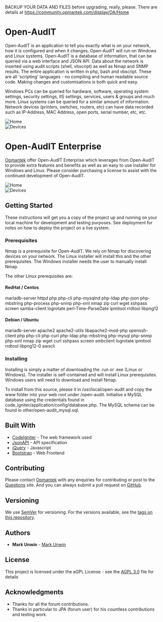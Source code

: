 BACKUP YOUR DATA AND FILES before upgrading, really, please.
There are details at https://community.opmantek.com/display/OA/Home

# Open-AudIT

Open-AudIT is an application to tell you exactly what is on your network, how it is configured and when it changes. Open-AudIT will run on Windows and Linux systems. Open-AudIT is a database of information, that can be queried via a web interface and JSON API. Data about the network is inserted using audit scripts (shell, vbscript) as well as Nmap and SNMP results. The entire application is written in php, bash and vbscript. These are all 'scripting' languages - no compiling and human readable source code. Making changes and customisations is both quick and easy.

Windows PCs can be queried for hardware, software, operating system settings, security settings, IIS settings, services, users & groups and much more. Linux systems can be queried for a similar amount of information. Network devices (printers, switches, routers, etc) can have data recorded such as IP-Address, MAC Address, open ports, serial number, etc, etc.

![Home](https://github.com/Opmantek/open-audit/raw/master/www/open-audit/images/community_home.png)<br>
![Devices](https://github.com/Opmantek/open-audit/raw/master/www/open-audit/images/community_devices.png)

# Open-AudIT Enterprise

[Opmantek](https://opmantek.com) offer Open-AudIT Enterprise which leverages from Open-AudIT to provide extra features and benefits as well as an easy to use installer for Windows and Linux. Please consider purchasing a license to assist with the continued development of Open-AudIT.

![Home](https://github.com/Opmantek/open-audit/raw/master/www/open-audit/images/dashboards.png)<br>
![Devices](https://github.com/Opmantek/open-audit/raw/master/www/open-audit/images/devices.png)

## Getting Started

These instructions will get you a copy of the project up and running on your local machine for development and testing purposes. See deployment for notes on how to deploy the project on a live system.

### Prerequisites

Nmap is a prerequisite for Open-AudIT. We rely on Nmap for discovering devices on your network. The Linux installer will install this and the other prerequisites. The Windows installer needs the user to manually install Nmap.

The other Linux prerequisites are:

#### RedHat / Centos

mariadb-server httpd php php-cli php-mysqlnd php-ldap php-json php-mbstring php-process php-snmp php-xml nmap zip curl wget sshpass screen samba-client logrotate perl-Time-ParseDate ipmitool rrdtool libpng12

#### Debian / Ubuntu

mariadb-server apache2 apache2-utils libapache2-mod-php openssh-client php php-cli php-curl php-ldap php-mbstring php-mysql php-snmp php-xml nmap zip wget curl sshpass screen smbclient logrotate ipmitool rrdtool libpng12-0 awscli

### Installing

Installing is simply a matter of downloading the .run or .exe (Linux or Windows). The installer is self-contained and will install Linux prerequisites. Windows users will need to download and install Nmap.

To install from this source, please it in /usr/local/open-audit and copy the www folder into your web root under /open-audit. Initialise a MySQL database using the credentials found in code_igniter/application/config/database.php. The MySQL schema can be found in other/open-audit_mysql.sql.

## Built With

* [CodeIgniter](http://www.codeigniter.com/) - The web framework used
* [JsonAPI](http://jsonapi.org/) - API specification
* [jQuery](https://jquery.com/) - Javascript
* [Bootstrap](http://getbootstrap.com/) - Web Frontend

## Contributing

Please contact [Opmantek](https://opmantek.com) with any enquiries for contributing or post to the [Questions](https://community.opmantek.com/questions) site. And you can always submit a pull request on [GitHub](https://github.com/Opmantek/open-audit).

## Versioning

We use [SemVer](http://semver.org/) for versioning. For the versions available, see the [tags on this repository](https://github.com/Opmantek/open-audit/releases). 

## Authors

* **Mark Unwin** - [Mark Unwin](https://github.com/mark-unwin)

## License

This project is licensed under the aGPL License - see the [AGPL 3.0](agpl-3.0.txt) file for details

## Acknowledgments

* Thanks for all the forum contributions.
* Thanks in particular to JPA (forum user) for his countless contributions and testing work.

